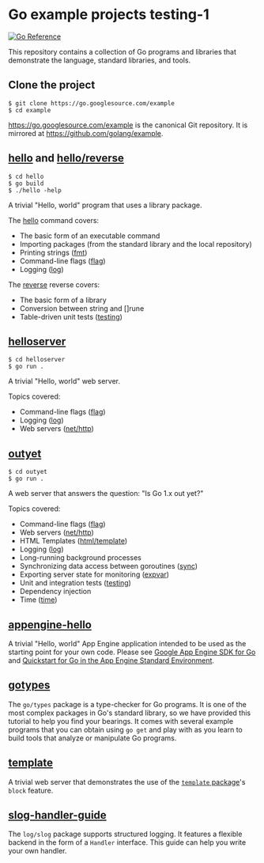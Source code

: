 # Go example projects testing-1

[![Go Reference](https://pkg.go.dev/badge/golang.org/x/example.svg)](https://pkg.go.dev/golang.org/x/example)

This repository contains a collection of Go programs and libraries that
demonstrate the language, standard libraries, and tools.

## Clone the project

```
$ git clone https://go.googlesource.com/example
$ cd example
```
https://go.googlesource.com/example is the canonical Git repository.
It is mirrored at https://github.com/golang/example.

## [hello](hello/) and [hello/reverse](hello/reverse/)

```
$ cd hello
$ go build
$ ./hello -help
```
A trivial "Hello, world" program that uses a library package.

The [hello](hello/) command covers:

* The basic form of an executable command
* Importing packages (from the standard library and the local repository)
* Printing strings ([fmt](//golang.org/pkg/fmt/))
* Command-line flags ([flag](//golang.org/pkg/flag/))
* Logging ([log](//golang.org/pkg/log/))

The [reverse](hello/reverse/) reverse covers:

* The basic form of a library
* Conversion between string and []rune
* Table-driven unit tests ([testing](//golang.org/pkg/testing/))

## [helloserver](helloserver/)

```
$ cd helloserver
$ go run .
```

A trivial "Hello, world" web server.

Topics covered:

* Command-line flags ([flag](//golang.org/pkg/flag/))
* Logging ([log](//golang.org/pkg/log/))
* Web servers ([net/http](//golang.org/pkg/net/http/))

## [outyet](outyet/)

```
$ cd outyet
$ go run .
```
A web server that answers the question: "Is Go 1.x out yet?"

Topics covered:

* Command-line flags ([flag](//golang.org/pkg/flag/))
* Web servers ([net/http](//golang.org/pkg/net/http/))
* HTML Templates ([html/template](//golang.org/pkg/html/template/))
* Logging ([log](//golang.org/pkg/log/))
* Long-running background processes
* Synchronizing data access between goroutines ([sync](//golang.org/pkg/sync/))
* Exporting server state for monitoring ([expvar](//golang.org/pkg/expvar/))
* Unit and integration tests ([testing](//golang.org/pkg/testing/))
* Dependency injection
* Time ([time](//golang.org/pkg/time/))

## [appengine-hello](appengine-hello/)

A trivial "Hello, world" App Engine application intended to be used as the
starting point for your own code. Please see
[Google App Engine SDK for Go](https://cloud.google.com/appengine/downloads#Google_App_Engine_SDK_for_Go)
and [Quickstart for Go in the App Engine Standard Environment](https://cloud.google.com/appengine/docs/standard/go/quickstart).

## [gotypes](gotypes/)

The `go/types` package is a type-checker for Go programs. It is one of the most
complex packages in Go's standard library, so we have provided this tutorial to
help you find your bearings. It comes with several example programs that you
can obtain using `go get` and play with as you learn to build tools that analyze
or manipulate Go programs.

## [template](template/)

A trivial web server that demonstrates the use of the
[`template` package](https://golang.org/pkg/text/template/)'s `block` feature.

## [slog-handler-guide](slog-handler-guide/)

The `log/slog` package supports structured logging.
It features a flexible backend in the form of a `Handler` interface.
This guide can help you write your own handler.
